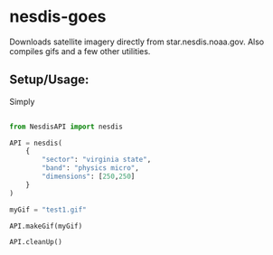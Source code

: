 # nesdis-goes
Downloads satellite imagery directly from star.nesdis.noaa.gov. Also compiles gifs and a few other utilities.


## Setup/Usage:
Simply 


```python
  
from NesdisAPI import nesdis

API = nesdis(
    {
        "sector": "virginia state",
        "band": "physics micro",
        "dimensions": [250,250]
    }
)

myGif = "test1.gif"

API.makeGif(myGif)

API.cleanUp()
```
